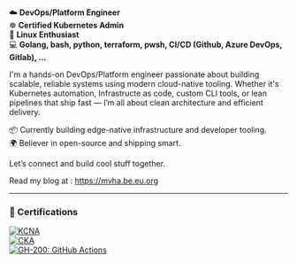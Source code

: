 ☁️ **DevOps/Platform Engineer**  
☸️ **Certified Kubernetes Admin**  
🐧 **Linux Enthusiast**  
💻 **Golang, bash, python, terraform, pwsh, CI/CD (Github, Azure DevOps, Gitlab), ...**  

I'm a hands-on DevOps/Platform engineer passionate about building scalable, reliable systems using modern cloud-native tooling. Whether it's Kubernetes automation, Infrastructe as code, custom CLI tools, or lean pipelines that ship fast — I’m all about clean architecture and efficient delivery.

📦 Currently building edge-native infrastructure and developer tooling.  
🌍 Believer in open-source and shipping smart.

Let’s connect and build cool stuff together.

Read my blog at : https://mvha.be.eu.org

---
### 📜 Certifications
[![KCNA](https://img.shields.io/badge/Kubernetes-KCNA-blue?logo=kubernetes)](https://www.credly.com/badges/b9f47810-2c42-4104-a641-2839777d58f2/public_url)  
[![CKA](https://img.shields.io/badge/Kubernetes-CKA-blue?logo=kubernetes)](https://www.credly.com/badges/13275844-408c-49ed-801c-1deae9896497)  
[![GH-200: GitHub Actions](https://img.shields.io/badge/GitHub-GH--200%3A%20Actions-181717?logo=github)](https://learn.microsoft.com/en-us/users/michielvanhaegenborgh-8337/transcript/d952xa1jgke6wl6)
